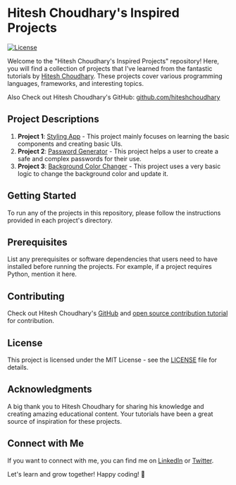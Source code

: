 # Hitesh Choudhary's Inspired Projects

[![License](https://img.shields.io/badge/License-MIT-blue.svg)](https://opensource.org/licenses/MIT)

Welcome to the "Hitesh Choudhary's Inspired Projects" repository! Here, you will find a collection of projects that I've learned from the fantastic tutorials by [Hitesh Choudhary](https://www.youtube.com/playlist?list=PLRAV69dS1uWSjBBJ-egNNOd4mdblt1P4c). These projects cover various programming languages, frameworks, and interesting topics. 

Also Check out Hitesh Choudhary's GitHub: [github.com/hiteshchoudhary](https://github.com/hiteshchoudhary)

## Project Descriptions

1. **Project 1**: [Styling App](Project1/) - This project mainly focuses on learning the basic components and creating basic UIs.
2. **Project 2**: [Password Generator](Project2/) - This project helps a user to create a safe and complex passwords for their use.
2. **Project 3**: [Background Color Changer](Project3/) - This project uses a very basic logic to change the background color and update it.

<!-- Add more projects as needed -->

## Getting Started

To run any of the projects in this repository, please follow the instructions provided in each project's directory.

## Prerequisites

List any prerequisites or software dependencies that users need to have installed before running the projects. For example, if a project requires Python, mention it here.

## Contributing

Check out Hitesh Choudhary's [GitHub](https://github.com/hiteshchoudhary) and [open source contribution tutorial](https://youtu.be/XfREwe2sUGs) for contribution.

## License

This project is licensed under the MIT License - see the [LICENSE](LICENSE) file for details.

## Acknowledgments

A big thank you to Hitesh Choudhary for sharing his knowledge and creating amazing educational content. Your tutorials have been a great source of inspiration for these projects.

## Connect with Me

If you want to connect with me, you can find me on [LinkedIn](https://www.linkedin.com/in/mayurmudoi/) or [Twitter](https://twitter.com/MudoiMayur).

Let's learn and grow together! Happy coding! 🚀
